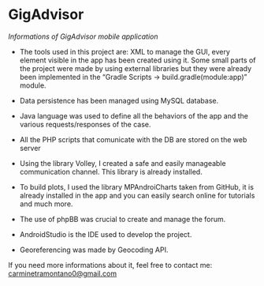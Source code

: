 # GigAdvisor

*Informations of GigAdvisor mobile application*

- The tools used in this project are: XML to manage the GUI, every element visible in the app has been created using it. Some small parts of the project  were made by using external libraries but they were already been implemented in the “Gradle Scripts -> build.gradle(module:app)” module.

- Data persistence has been managed using MySQL database.

- Java language was used to define all the behaviors of the app and the various requests/responses of the case.

- All the PHP scripts that comunicate with the DB are stored on the web server

- Using the library Volley, I created a safe and easily manageable communication channel. This library is already installed.

- To build plots, I used the library MPAndroiCharts taken from GitHub, it is already installed in the app and you can easily search online for tutorials and much more.

- The use of phpBB was crucial to create and manage the forum.

- AndroidStudio is the IDE used to develop the project.

- Georeferencing was made by Geocoding API.

If you need more informations about it, feel free to contact me: carminetramontano0@gmail.com

